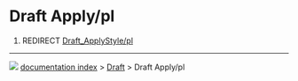 # Draft Apply/pl
1.  REDIRECT [Draft_ApplyStyle/pl](Draft_ApplyStyle/pl.md)



---
![](images/Button_right.svg) [documentation index](../README.md) > [Draft](Draft_Workbench.md) > Draft Apply/pl
